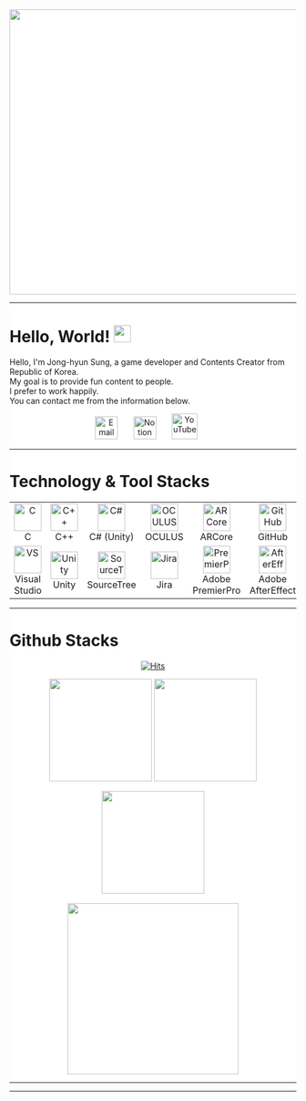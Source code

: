 <div style="heght:100%; weight:100%; background-color: white">

<div> <img src = https://user-images.githubusercontent.com/105025978/192521931-19d00d30-ba56-426b-9160-293e8816cf95.gif
style="width: 1100px; height: 500px;"> </div>

---
  # Hello, World! <img src="https://raw.githubusercontent.com/MartinHeinz/MartinHeinz/master/wave.gif" width="30px">
Hello, I'm Jong-hyun Sung, a game developer and Contents Creator from Republic of Korea.<br>
My goal is to provide fun content to people.<br>
I prefer to work happily.<br>
You can contact me from the information below.<br>

<p align="center">
  <a href="mailto:atoez45@gmail.com"><img width="40px" alt="Email" title="Send Email" src="https://user-images.githubusercontent.com/87287709/191726139-49455a2a-25e8-4809-9845-13cba8926343.png"/></a>
   &#8287;&#8287;&#8287;&#8287;&#8287;
  <a href="https://www.notion.so/My_Profile-d2608ff839c144e6b4b8bc7ca5a11503"><img width="40px" alt="Notion" title="Notion" src="https://user-images.githubusercontent.com/105025978/192720372-570813fe-47d2-436f-aab0-c3c259e71ac6.png"></a>
   &#8287;&#8287;&#8287;&#8287;&#8287;
  <a href="https://www.youtube.com/channel/UC568Pwr9PrpRi5qIuQRBgMA"><img width="45px" alt="YouTube" title="YouTube" src="https://user-images.githubusercontent.com/105025978/192734460-2ae45894-0ee1-4019-90ab-8c8cac6262dc.png"></a>
  &#8287;&#8287;&#8287;&#8287;&#8287;

</p>

---

# Technology & Tool Stacks

<table align=center>
  <tr>
    <td align="center" width="96">
      <a href="#macropower-tech">
        <img src="https://user-images.githubusercontent.com/105025978/192747795-f4190184-4fb7-47c8-978e-e1a8e2f03b74.svg" width="48" height="48" alt="C" />
      </a>
      <br>C
    </td>
    <td align="center" width="96">
      <a href="#macropower-tech">
        <img src="https://user-images.githubusercontent.com/105025978/192745972-2ea3f768-c3f9-4f5d-8081-532c87dc395a.png" width="48" height="48" alt="C++" />
      </a>
      <br>C++
    </td>
    <td align="center" width="96">
      <a href="#macropower-tech">
        <img src="https://user-images.githubusercontent.com/87287709/191778468-58f092e8-2de5-40cf-ae6e-0b58dcd02afe.svg" width="48" height="48" alt="C#" />
      </a>
      <br>C#&nbsp;(Unity)
    </td>
    <td align="center"  width="96">
      <a href="#macropower-tech">
        <img src="https://user-images.githubusercontent.com/87287709/191783843-e6488ef6-87de-4076-9e04-681bdca04469.svg" width="48" height="48" alt="OCULUS" />
      </a>
      <br>OCULUS
    </td>
    <td align="center" width="96">
      <a href="#macropower-tech">
        <img src="https://user-images.githubusercontent.com/87287709/191784318-c271a788-3a10-4b05-8494-3e4c52e80978.png" width="48" height="48" alt="ARCore" />
      </a>
      <br>ARCore
    </td>
    <td align="center" width="96">
      <a href="#macropower-tech" >
        <img src="https://user-images.githubusercontent.com/105025978/192743325-bdfa0393-dcfe-4065-961c-5045d2d6c0cb.png" width="48" height="48" alt="GitHub" />
      </a>
      <br>GitHub
    </td>
  </tr>
  <tr>
    <td align="center" width="96">
      <a href="#macropower-tech">
        <img src="https://user-images.githubusercontent.com/105025978/192754710-d0192a8c-8ce8-4d4f-96e4-ad80be99184b.png" width="48" height="48" alt="VS" />
      </a>
      <br>Visual Studio
    </td>
    <td align="center" width="96">
      <a href="#macropower-tech">
        <img src="https://user-images.githubusercontent.com/105025978/192756138-c623283a-b2e7-4b81-bee0-12454e587260.png" width="48" height="48" alt="Unity" />
      </a>
      <br>Unity
    </td>
    <td align="center" width="96">
      <a href="#macropower-tech">
        <img src="https://user-images.githubusercontent.com/105025978/192756429-7abf8113-32e2-4a25-b5c7-83b115208808.png" width="48" height="48" alt="SourceTree" />
      </a>
      <br>SourceTree
    </td>
    <td align="center" width="96">
      <a href="#macropower-tech">
        <img src="https://user-images.githubusercontent.com/105025978/192757130-a0538761-5221-4b1b-810e-a561d1ad56dd.png" width="48" height="48" alt="Jira" />
      </a>
      <br>Jira
    </td>
    <td align="center" width="96">
      <a href="#macropower-tech">
        <img src="https://user-images.githubusercontent.com/105025978/192757809-66c0ab9b-81c1-44dc-8fd7-277eaf0122a8.png" width="48" height="48" alt="PremierPro" />
      </a>
      <br>Adobe<br>PremierPro
    </td>
    <td align="center" width="96">
      <a href="#macropower-tech">
        <img src="https://user-images.githubusercontent.com/105025978/192757901-8ee07d3a-b109-4c28-9472-896a5c347d24.png" width="48" height="48" alt="AfterEffect" />
      </a>
      <br>Adobe<br>AfterEffect
    </td>
</table>

---

# Github Stacks
  
<div align=center>  

[![Hits](https://hits.seeyoufarm.com/api/count/incr/badge.svg?url=https%3A%2F%2Fgithub.com%2FJongcop&count_bg=%23CE1FC7&title_bg=%2312BCC2&icon=github.svg&icon_color=%23FFFFFF&title=Visit+Count&edge_flat=true)](https://hits.seeyoufarm.com)<br/>

</div>

<p align = center>

  <img height="180em" src="https://github-readme-stats.vercel.app/api?username=Jongcop&show_icons=true&include_all_commits=true&bg_color=30,E41076,3A034B&title_color=fff&text_color=fff">
<img height="180em" src="https://github-readme-stats.vercel.app/api/top-langs/?username=Jongcop&layout=compact&bg_color=30,E41076,3A034B&title_color=fff&text_color=fff">
</p>

<p align = "center">
 <img height="180em" src="https://github-readme-streak-stats.herokuapp.com/?user=Jongcop&show_icons=true&locale=en&layout=compact&theme=radical&line_height=0"/>
 <br></br>
 <img height="300em" src="https://activity-graph.herokuapp.com/graph?username=Jongcop&theme=redical">
</p> 

---
</div>

---
